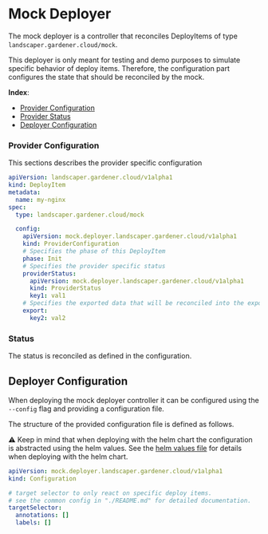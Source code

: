 # Mock Deployer

The mock deployer is a controller that reconciles DeployItems of type `landscaper.gardener.cloud/mock`. 

This deployer is only meant for testing and demo purposes to simulate specific behavior of deploy items. Therefore, the 
configuration part configures the state that should be reconciled by the mock.

**Index**:
- [Provider Configuration](#provider-configuration)
- [Provider Status](#status)
- [Deployer Configuration](#deployer-configuration)

### Provider Configuration

This sections describes the provider specific configuration

```yaml
apiVersion: landscaper.gardener.cloud/v1alpha1
kind: DeployItem
metadata:
  name: my-nginx
spec:
  type: landscaper.gardener.cloud/mock

  config:
    apiVersion: mock.deployer.landscaper.gardener.cloud/v1alpha1
    kind: ProviderConfiguration
    # Specifies the phase of this DeployItem
    phase: Init
    # Specifies the provider specific status
    providerStatus:
      apiVersion: mock.deployer.landscaper.gardener.cloud/v1alpha1
      kind: ProviderStatus
      key1: val1
    # Specifies the exported data that will be reconciled into the exportRef.
    export:
      key2: val2

```

### Status

The status is reconciled as defined in the configuration.

## Deployer Configuration

When deploying the mock deployer controller it can be configured using the `--config` flag and providing a configuration file.

The structure of the provided configuration file is defined as follows.

:warning: Keep in mind that when deploying with the helm chart the configuration is abstracted using the helm values. 
See the [helm values file](../../charts/mock-deployer/values.yaml) for details when deploying with the helm chart.

```yaml
apiVersion: mock.deployer.landscaper.gardener.cloud/v1alpha1
kind: Configuration

# target selector to only react on specific deploy items.
# see the common config in "./README.md" for detailed documentation.
targetSelector:
  annotations: []
  labels: []
```
